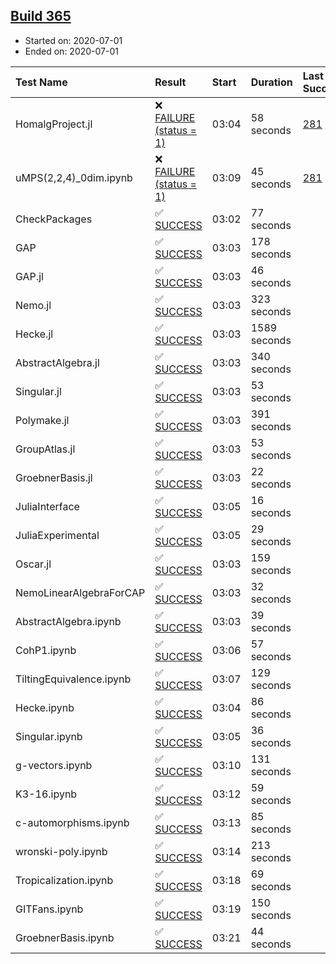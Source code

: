 ## [Build 365](https://oscarci.mathematik.uni-kl.de/job/oscar-stable/365/)

* Started on: 2020-07-01
* Ended on: 2020-07-01

| Test Name    | Result | Start | Duration | Last Success | First Failure |
|:-------------|:-------|:------|:---------|:-------------|:--------------|
| HomalgProject.jl | ❌ [FAILURE (status = 1)](https://oscarci.mathematik.uni-kl.de/job/oscar-stable/365/artifact/logs/build-365/HomalgProject.jl.log) | 03:04 | 58 seconds | [281](https://oscarci.mathematik.uni-kl.de/job/oscar-stable/281/) | [282](https://oscarci.mathematik.uni-kl.de/job/oscar-stable/282/) |
| uMPS(2,2,4)_0dim.ipynb | ❌ [FAILURE (status = 1)](https://oscarci.mathematik.uni-kl.de/job/oscar-stable/365/artifact/logs/build-365/uMPS-2-2-4-_0dim.ipynb.log) | 03:09 | 45 seconds | [281](https://oscarci.mathematik.uni-kl.de/job/oscar-stable/281/) | [282](https://oscarci.mathematik.uni-kl.de/job/oscar-stable/282/) |
| CheckPackages | ✅ [SUCCESS](https://oscarci.mathematik.uni-kl.de/job/oscar-stable/365/artifact/logs/build-365/CheckPackages.log) | 03:02 | 77 seconds |  |  |
| GAP | ✅ [SUCCESS](https://oscarci.mathematik.uni-kl.de/job/oscar-stable/365/artifact/logs/build-365/GAP.log) | 03:03 | 178 seconds |  |  |
| GAP.jl | ✅ [SUCCESS](https://oscarci.mathematik.uni-kl.de/job/oscar-stable/365/artifact/logs/build-365/GAP.jl.log) | 03:03 | 46 seconds |  |  |
| Nemo.jl | ✅ [SUCCESS](https://oscarci.mathematik.uni-kl.de/job/oscar-stable/365/artifact/logs/build-365/Nemo.jl.log) | 03:03 | 323 seconds |  |  |
| Hecke.jl | ✅ [SUCCESS](https://oscarci.mathematik.uni-kl.de/job/oscar-stable/365/artifact/logs/build-365/Hecke.jl.log) | 03:03 | 1589 seconds |  |  |
| AbstractAlgebra.jl | ✅ [SUCCESS](https://oscarci.mathematik.uni-kl.de/job/oscar-stable/365/artifact/logs/build-365/AbstractAlgebra.jl.log) | 03:03 | 340 seconds |  |  |
| Singular.jl | ✅ [SUCCESS](https://oscarci.mathematik.uni-kl.de/job/oscar-stable/365/artifact/logs/build-365/Singular.jl.log) | 03:03 | 53 seconds |  |  |
| Polymake.jl | ✅ [SUCCESS](https://oscarci.mathematik.uni-kl.de/job/oscar-stable/365/artifact/logs/build-365/Polymake.jl.log) | 03:03 | 391 seconds |  |  |
| GroupAtlas.jl | ✅ [SUCCESS](https://oscarci.mathematik.uni-kl.de/job/oscar-stable/365/artifact/logs/build-365/GroupAtlas.jl.log) | 03:03 | 53 seconds |  |  |
| GroebnerBasis.jl | ✅ [SUCCESS](https://oscarci.mathematik.uni-kl.de/job/oscar-stable/365/artifact/logs/build-365/GroebnerBasis.jl.log) | 03:03 | 22 seconds |  |  |
| JuliaInterface | ✅ [SUCCESS](https://oscarci.mathematik.uni-kl.de/job/oscar-stable/365/artifact/logs/build-365/JuliaInterface.log) | 03:05 | 16 seconds |  |  |
| JuliaExperimental | ✅ [SUCCESS](https://oscarci.mathematik.uni-kl.de/job/oscar-stable/365/artifact/logs/build-365/JuliaExperimental.log) | 03:05 | 29 seconds |  |  |
| Oscar.jl | ✅ [SUCCESS](https://oscarci.mathematik.uni-kl.de/job/oscar-stable/365/artifact/logs/build-365/Oscar.jl.log) | 03:03 | 159 seconds |  |  |
| NemoLinearAlgebraForCAP | ✅ [SUCCESS](https://oscarci.mathematik.uni-kl.de/job/oscar-stable/365/artifact/logs/build-365/NemoLinearAlgebraForCAP.log) | 03:03 | 32 seconds |  |  |
| AbstractAlgebra.ipynb | ✅ [SUCCESS](https://oscarci.mathematik.uni-kl.de/job/oscar-stable/365/artifact/logs/build-365/AbstractAlgebra.ipynb.log) | 03:03 | 39 seconds |  |  |
| CohP1.ipynb | ✅ [SUCCESS](https://oscarci.mathematik.uni-kl.de/job/oscar-stable/365/artifact/logs/build-365/CohP1.ipynb.log) | 03:06 | 57 seconds |  |  |
| TiltingEquivalence.ipynb | ✅ [SUCCESS](https://oscarci.mathematik.uni-kl.de/job/oscar-stable/365/artifact/logs/build-365/TiltingEquivalence.ipynb.log) | 03:07 | 129 seconds |  |  |
| Hecke.ipynb | ✅ [SUCCESS](https://oscarci.mathematik.uni-kl.de/job/oscar-stable/365/artifact/logs/build-365/Hecke.ipynb.log) | 03:04 | 86 seconds |  |  |
| Singular.ipynb | ✅ [SUCCESS](https://oscarci.mathematik.uni-kl.de/job/oscar-stable/365/artifact/logs/build-365/Singular.ipynb.log) | 03:05 | 36 seconds |  |  |
| g-vectors.ipynb | ✅ [SUCCESS](https://oscarci.mathematik.uni-kl.de/job/oscar-stable/365/artifact/logs/build-365/g-vectors.ipynb.log) | 03:10 | 131 seconds |  |  |
| K3-16.ipynb | ✅ [SUCCESS](https://oscarci.mathematik.uni-kl.de/job/oscar-stable/365/artifact/logs/build-365/K3-16.ipynb.log) | 03:12 | 59 seconds |  |  |
| c-automorphisms.ipynb | ✅ [SUCCESS](https://oscarci.mathematik.uni-kl.de/job/oscar-stable/365/artifact/logs/build-365/c-automorphisms.ipynb.log) | 03:13 | 85 seconds |  |  |
| wronski-poly.ipynb | ✅ [SUCCESS](https://oscarci.mathematik.uni-kl.de/job/oscar-stable/365/artifact/logs/build-365/wronski-poly.ipynb.log) | 03:14 | 213 seconds |  |  |
| Tropicalization.ipynb | ✅ [SUCCESS](https://oscarci.mathematik.uni-kl.de/job/oscar-stable/365/artifact/logs/build-365/Tropicalization.ipynb.log) | 03:18 | 69 seconds |  |  |
| GITFans.ipynb | ✅ [SUCCESS](https://oscarci.mathematik.uni-kl.de/job/oscar-stable/365/artifact/logs/build-365/GITFans.ipynb.log) | 03:19 | 150 seconds |  |  |
| GroebnerBasis.ipynb | ✅ [SUCCESS](https://oscarci.mathematik.uni-kl.de/job/oscar-stable/365/artifact/logs/build-365/GroebnerBasis.ipynb.log) | 03:21 | 44 seconds |  |  |
